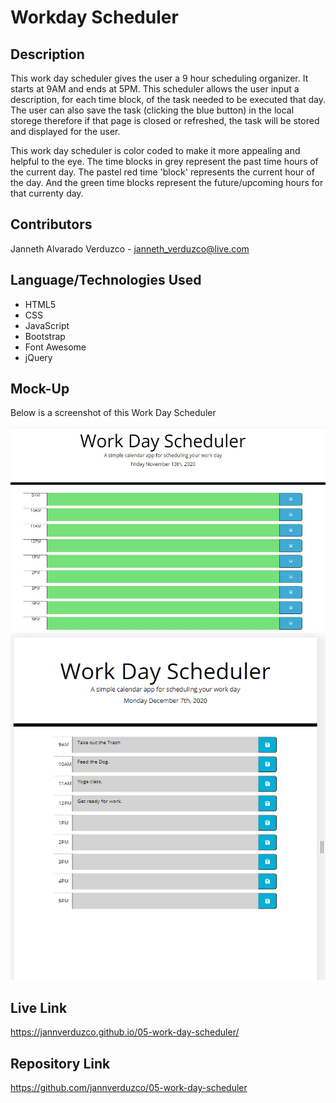 # Workday Scheduler

## Description

This work day scheduler gives the user a 9 hour scheduling organizer. It starts at 9AM and ends at 5PM. This scheduler allows the  user input a description, for each time block, of the task needed to be executed  that day. The user can also save the task (clicking the blue button) in the local storege therefore if that page is closed or refreshed, the task will be stored and displayed for the user. 

This work day scheduler is color coded to make it more appealing and helpful to the eye. The time blocks in grey represent the past time hours of the current day. The pastel red time 'block' represents the current hour of the day. And the green time blocks represent the future/upcoming hours for that currenty day. 

## Contributors
Janneth Alvarado Verduzco - janneth_verduzco@live.com

## Language/Technologies Used
* HTML5
* CSS
* JavaScript
* Bootstrap
* Font Awesome
* jQuery

## Mock-Up

Below is a screenshot of this Work Day Scheduler

![GitHub Logo](/Assets/scheduler.JPG)
![GitHub Logo](/Assets/Responsive.PNG)


## Live Link
https://jannverduzco.github.io/05-work-day-scheduler/

## Repository Link
https://github.com/jannverduzco/05-work-day-scheduler